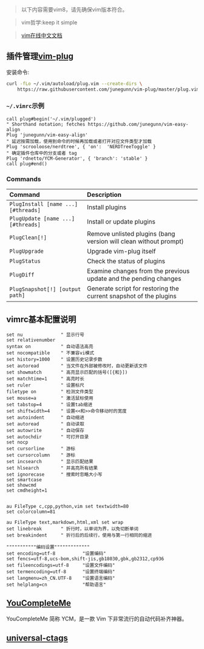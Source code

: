 >以下内容需要vim8，请先确保vim版本符合。

>vim哲学:keep it simple

>[vim在线中文文档](http://vimcdoc.sourceforge.net/doc/help.html)

## 插件管理[vim-plug](https://github.com/junegunn/vim-plug)

安装命令:
```sh
curl -fLo ~/.vim/autoload/plug.vim --create-dirs \
    https://raw.githubusercontent.com/junegunn/vim-plug/master/plug.vim
```

### `~/.vimrc`示例

```vim
call plug#begin('~/.vim/plugged')
" Shorthand notation; fetches https://github.com/junegunn/vim-easy-align
Plug 'junegunn/vim-easy-align'
" 延迟按需加载，使用到命令的时候再加载或者打开对应文件类型才加载
Plug 'scrooloose/nerdtree', { 'on':  'NERDTreeToggle' }
" 确定插件仓库中的分支或者 tag
Plug 'rdnetto/YCM-Generator', { 'branch': 'stable' }
call plug#end()
```
### Commands

|Command|Description|
|:-|:-|
| `PlugInstall [name ...] [#threads]` | Install plugins|
| `PlugUpdate [name ...] [#threads]`  | Install or update plugins|
| `PlugClean[!]`| Remove unlisted plugins (bang version will clean without prompt) |
| `PlugUpgrade` | Upgrade vim-plug itself|
| `PlugStatus` | Check the status of plugins|
| `PlugDiff`| Examine changes from the previous update and the pending changes|
| `PlugSnapshot[!] [output path]`| Generate script for restoring the current snapshot of the plugins  |

## vimrc基本配置说明
```vim
set nu              " 显示行号
set relativenumber
syntax on           " 自动语法高亮
set nocompatible    " 不兼容vi模式
set history=1000    " 设置历史记录步数
set autoread        " 当文件在外部被修改时，自动更新该文件
set showmatch       " 高亮显示匹配的括号([{和}])
set matchtime=1     " 高亮时长
set ruler           " 设置标尺
filetype on         " 检测文件类型
set mouse=a         " 激活鼠标使用
set tabstop=4       " 设置tab缩进
set shiftwidth=4    " 设置<<和>>命令移动时的宽度
set autoindent      " 自动缩进
set autoread        " 自动读取
set autowrite       " 自动保存
set autochdir       " 可打开目录
set nocp            
set cursorline      " 游标
set cursorcolumn    " 游标
set incsearch       " 显示匹配结果
set hlsearch        " 并高亮所有结果
set ignorecase      " 搜索时忽略大小写
set smartcase
set showcmd
set cmdheight=1


au FileType c,cpp,python,vim set textwidth=80
set colorcolumn=81

au FileType text,markdown,html,xml set wrap
set linebreak       " 折行时，以单词为界，以免切断单词
set breakindent     " 折行后的后续行，使用与第一行相同的缩进

"""""""""""编码设置"""""""""""""
set encoding=utf-8          "设置编码"
set fencs=utf-8,ucs-bom,shift-jis,gb18030,gbk,gb2312,cp936
set fileencodings=utf-8     "设置文件编码"
set termencoding=utf-8      "设置终端编码"
set langmenu=zh_CN.UTF-8    "设置语言编码"
set helplang=cn             "帮助语言"
```

## [YouCompleteMe](https://github.com/ycm-core/YouCompleteMe)

YouCompleteMe 简称 YCM，是一款 Vim 下非常流行的自动代码补齐神器。

## [universal-ctags]()